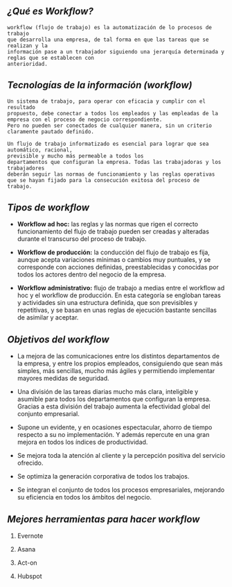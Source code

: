 ## *¿Qué es Workflow?* 
    workflow (flujo de trabajo) es la automatización de lo procesos de trabajo 
    que desarrolla una empresa, de tal forma en que las tareas que se realizan y la 
    información pase a un trabajador siguiendo una jerarquía determinada y reglas que se establecen con
    anterioridad.



## *Tecnologías de la información (workflow)*
    Un sistema de trabajo, para operar con eficacia y cumplir con el resultado 
    propuesto, debe conectar a todos los empleados y las empleadas de la empresa con el proceso de negocio correspondiente.
    Pero no pueden ser conectados de cualquier manera, sin un criterio claramente pautado definido.

    Un flujo de trabajo informatizado es esencial para lograr que sea automático, racional, 
    previsible y mucho más permeable a todos los 
    departamentos que configuran la empresa. Todas las trabajadoras y los trabajadores
    deberán seguir las normas de funcionamiento y las reglas operativas que se hayan fijado para la consecución exitosa del proceso de 
    trabajo.

## *Tipos de workflow*
* **Workflow ad hoc:** las reglas y las normas que rigen el correcto funcionamiento del flujo de trabajo pueden ser creadas y alteradas durante el transcurso del proceso de trabajo.

* **Workflow de producción:** la conducción del flujo de trabajo es fija, aunque acepta variaciones mínimas o cambios muy puntuales, y se corresponde con acciones definidas, preestablecidas y conocidas por todos los actores dentro del negocio de la empresa.

*  **Workflow administrativo:** flujo de trabajo a   medias entre el workflow ad hoc y el workflow de      producción. En esta categoría se engloban tareas y actividades sin una estructura definida, que son previsibles y repetitivas, y se basan en unas reglas de ejecución bastante sencillas de asimilar y aceptar.

## *Objetivos del workflow*
    

* La mejora de las comunicaciones entre los distintos departamentos de la empresa, y entre los propios empleados, consiguiendo que sean más simples, más sencillas, mucho más ágiles y permitiendo implementar mayores medidas de seguridad.

* Una división de las tareas diarias mucho más clara, inteligible y asumible para todos los departamentos que configuran la empresa. Gracias a esta división del trabajo aumenta la efectividad global del conjunto empresarial.
* Supone un evidente, y en ocasiones espectacular, ahorro de tiempo respecto a su no implementación. Y además repercute en una gran mejora en todos los índices de productividad.
* Se mejora toda la atención al cliente y la percepción positiva del servicio ofrecido.
* Se optimiza la generación corporativa de todos los trabajos.
* Se integran el conjunto de todos los procesos empresariales, mejorando su eficiencia en todos los ámbitos del negocio.

## *Mejores herramientas para hacer workflow*
1. Evernote

2. Asana

3. Act-on 

4. Hubspot 

